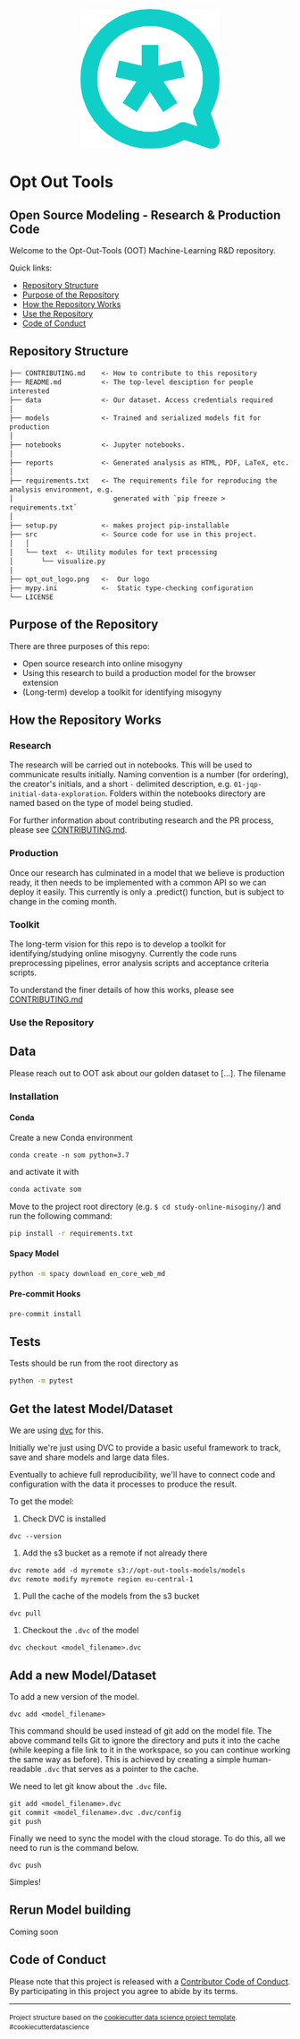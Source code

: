 <p align="center"> <img width="250" height="250" src="opt_out_logo.png"> </p>

# Opt Out Tools

## Open Source Modeling - Research & Production Code

Welcome to the Opt-Out-Tools (OOT) Machine-Learning R&D repository.

Quick links:

- [Repository Structure](#Repository-Structure)
- [Purpose of the Repository](#Purpose-of-the-Repository)
- [How the Repository Works](#How-the-Repository-Works)
- [Use the Repository](#Use-the-Repository)
- [Code of Conduct](#Code-of-Conduct)

## Repository Structure

    ├── CONTRIBUTING.md    <- How to contribute to this repository
    ├── README.md          <- The top-level desciption for people interested
    ├── data               <- Our dataset. Access credentials required
    │    
    ├── models             <- Trained and serialized models fit for production
    │
    ├── notebooks          <- Jupyter notebooks. 
    │    
    ├── reports            <- Generated analysis as HTML, PDF, LaTeX, etc.
    │
    ├── requirements.txt   <- The requirements file for reproducing the analysis environment, e.g.
    │                         generated with `pip freeze > requirements.txt`
    │
    ├── setup.py           <- makes project pip-installable
    ├── src                <- Source code for use in this project.
    │   │
    │   └── text  <- Utility modules for text processing
    │       └── visualize.py
    |
    ├── opt_out_logo.png   <-  Our logo
    ├── mypy.ini           <-  Static type-checking configuration
    └── LICENSE            

## Purpose of the Repository

There are three purposes of this repo:

- Open source research into online misogyny
- Using this research to build a production model for the browser extension
- (Long-term) develop a toolkit for identifying misogyny

## How the Repository Works

### Research

The research will be carried out in notebooks.
This will be used to communicate results initially.
Naming convention is a number (for ordering), the creator's initials,
 and a short `-` delimited description, e.g.
`01-jqp-initial-data-exploration`.
Folders within the notebooks directory are named based on
the type of model being studied.

For further information about contributing research and
the PR process, please see
[CONTRIBUTING.md](https://github.com/opt-out-tools/study-online-misogyny/blob/documentation/CONTRIBUTING.md).

### Production

Once our research has culminated in a model that we believe is production
ready, it then needs to be implemented with a common API so we can deploy
it easily. This currently is only a .predict() function, but is subject to
change in the coming month.

### Toolkit

The long-term vision for this repo is to develop a toolkit for
identifying/studying online misogyny.
Currently the code runs preprocessing pipelines, error analysis scripts and
acceptance criteria scripts.

To understand the finer details of how this works, please see
[CONTRIBUTING.md](https://github.com/opt-out-tools/study-online-misogyny/blob/documentation/CONTRIBUTING.md)

### Use the Repository

## Data

Please reach out to OOT ask about our golden dataset to [...].
The filename

### Installation

#### Conda

Create a new Conda environment

```
conda create -n som python=3.7
```

and activate it with

```bash
conda activate som
```

Move to the project root directory (e.g. `$ cd study-online-misoginy/`)
and run the following command:
```bash
pip install -r requirements.txt
```

#### Spacy Model

```bash
python -m spacy download en_core_web_md
```

#### Pre-commit Hooks

```bash
pre-commit install
```

## Tests

Tests should be run from the root directory as
```bash
python -m pytest
```

## Get the latest Model/Dataset

We are using [dvc](https://dvc.org/) for this.

Initially we're just using DVC to provide a basic useful
framework to track, save and share models and large data files.

Eventually to achieve full reproducibility, we'll have to
connect code and configuration with the data it
processes to produce the result.

To get the model:

1. Check DVC is installed

```
dvc --version
```

1. Add the s3 bucket as a remote if not already there

```
dvc remote add -d myremote s3://opt-out-tools-models/models
dvc remote modify myremote region eu-central-1
```

1. Pull the cache  of the models from the s3 bucket

```
dvc pull
```

1. Checkout the `.dvc` of the model

```
dvc checkout <model_filename>.dvc
```

## Add a new Model/Dataset

To add a new version of the model.

```
dvc add <model_filename>
```

This command should be used instead of git add on the model file. The above
command tells Git to ignore the directory and puts it into the cache (while
keeping a file link to it in the workspace, so you can continue working the
same way as before). This is achieved by creating a simple human-readable
`.dvc` that serves as a pointer to the cache.

We need to let git know about the `.dvc` file.

```
git add <model_filename>.dvc
git commit <model_filename>.dvc .dvc/config
git push
```

Finally we need to sync the model with the cloud storage. To do this, all we
need to run is the command below.

```
dvc push
```

Simples!

## Rerun Model building

Coming soon

## Code of Conduct

Please note that this project is released with a
[Contributor Code of Conduct](https://github.com/malteserteresa/opt-out/blob/master/CODE_OF_CONDUCT.md).
By participating in this project you agree to abide by its terms.

--------

<p><small>Project structure based on the <a target="_blank" href="https://drivendata.github.io/cookiecutter-data-science/">cookiecutter data science project template</a>. #cookiecutterdatascience</small></p>
